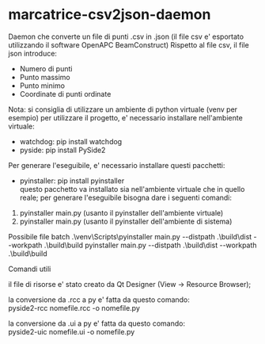 # marcatrice-csv2json-daemon

Daemon che converte un file di punti .csv in .json (il file csv e' esportato utilizzando il software OpenAPC BeamConstruct)
Rispetto al file csv, il file json introduce:
- Numero di punti
- Punto massimo
- Punto minimo
- Coordinate di punti ordinate

Nota: si consiglia di utilizzare un ambiente di python virtuale (venv per esempio)
per utilizzare il progetto, e' necessario installare nell'ambiente virtuale:
- watchdog: pip install watchdog
- pyside: pip install PySide2

Per generare l'eseguibile, e' necessario installare questi pacchetti:
- pyinstaller: pip install pyinstaller<br>
questo pacchetto va installato sia nell'ambiente virtuale che in quello reale;
per generare l'eseguibile bisogna dare i seguenti comandi:
1. pyinstaller main.py (usanto il pyinstaller dell'ambiente virtuale)
2. pyinstaller main.py (usanto il pyinstaller dell'ambiente di sistema)

Possibile file batch
.\venv\Scripts\pyinstaller main.py --distpath .\build\dist --workpath .\build\build
pyinstaller main.py --distpath .\build\dist --workpath .\build\build

Comandi utili

il file di risorse e' stato creato da Qt Designer (View -> Resource Browser);

la conversione da .rcc a py e' fatta da questo comando:<br>
pyside2-rcc nomefile.rcc -o nomefile.py

la conversione da .ui a py e' fatta da questo comando:<br>
pyside2-uic nomefile.ui -o nomefile.py